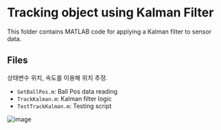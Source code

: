 # Tracking object using Kalman Filter

This folder contains MATLAB code for applying a Kalman filter to sensor data.



## Files
상태변수 위치, 속도를 이용해 위치 추정.
- `GetBallPos.m`: Ball Pos data reading
- `TrackKalman.m`: Kalman filter logic
- `TestTrackKalman.m`: Testing script




![image](https://github.com/user-attachments/assets/6a48d6f3-6209-472d-9a9f-4ad47739db5b)

